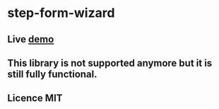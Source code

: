# step-form-wizard
## Live [demo](https://ajoke.cz/ajoke.cz/wizard2/)
## This library is not supported anymore but it is still fully functional.
## Licence MIT